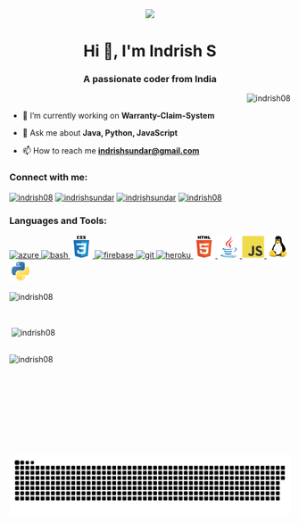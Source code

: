 <div align="center">
  <img height="150" src="https://camo.githubusercontent.com/62da68eb62b1e5f175f7d1f0191dd89a653d7908feb22d37d4a0ab07365d6791/68747470733a2f2f6d656469612e67697068792e636f6d2f6d656469612f4d3967624264396e6244724f5475314d71782f67697068792e676966"  />
</div>

<h1 align="center">Hi 👋, I'm Indrish S</h1>
<h3 align="center">A passionate coder from India</h3>

<p align="right"> <img src="https://komarev.com/ghpvc/?username=indrish08&label=Profile%20views&color=0e75b6&style=flat" alt="indrish08" /> </p>

- 🔭 I’m currently working on **Warranty-Claim-System**

- 💬 Ask me about **Java, Python, JavaScript**

- 📫 How to reach me **indrishsundar@gmail.com**

<h3 align="left">Connect with me:</h3>
<p align="left">
<a href="https://linkedin.com/in/indrish08" target="blank"><img align="center" src="https://raw.githubusercontent.com/rahuldkjain/github-profile-readme-generator/master/src/images/icons/Social/linked-in-alt.svg" alt="indrish08" height="30" width="40" /></a>
<a href="https://www.hackerrank.com/indrishsundar" target="blank"><img align="center" src="https://raw.githubusercontent.com/rahuldkjain/github-profile-readme-generator/master/src/images/icons/Social/hackerrank.svg" alt="indrishsundar" height="30" width="40" /></a>
<a href="https://www.leetcode.com/indrishsundar" target="blank"><img align="center" src="https://raw.githubusercontent.com/rahuldkjain/github-profile-readme-generator/master/src/images/icons/Social/leet-code.svg" alt="indrishsundar" height="30" width="40" /></a>
<a href="https://auth.geeksforgeeks.org/user/indrish08" target="blank"><img align="center" src="https://raw.githubusercontent.com/rahuldkjain/github-profile-readme-generator/master/src/images/icons/Social/geeks-for-geeks.svg" alt="indrish08" height="30" width="40" /></a>
</p>

<h3 align="left">Languages and Tools:</h3>
<p align="left"> <a href="https://azure.microsoft.com/en-in/" target="_blank" rel="noreferrer"> <img src="https://www.vectorlogo.zone/logos/microsoft_azure/microsoft_azure-icon.svg" alt="azure" width="40" height="40"/> </a> <a href="https://www.gnu.org/software/bash/" target="_blank" rel="noreferrer"> <img src="https://www.vectorlogo.zone/logos/gnu_bash/gnu_bash-icon.svg" alt="bash" width="40" height="40"/> </a> <a href="https://www.w3schools.com/css/" target="_blank" rel="noreferrer"> <img src="https://raw.githubusercontent.com/devicons/devicon/master/icons/css3/css3-original-wordmark.svg" alt="css3" width="40" height="40"/> </a> <a href="https://firebase.google.com/" target="_blank" rel="noreferrer"> <img src="https://www.vectorlogo.zone/logos/firebase/firebase-icon.svg" alt="firebase" width="40" height="40"/> </a> <a href="https://git-scm.com/" target="_blank" rel="noreferrer"> <img src="https://www.vectorlogo.zone/logos/git-scm/git-scm-icon.svg" alt="git" width="40" height="40"/> </a> <a href="https://heroku.com" target="_blank" rel="noreferrer"> <img src="https://www.vectorlogo.zone/logos/heroku/heroku-icon.svg" alt="heroku" width="40" height="40"/> </a> <a href="https://www.w3.org/html/" target="_blank" rel="noreferrer"> <img src="https://raw.githubusercontent.com/devicons/devicon/master/icons/html5/html5-original-wordmark.svg" alt="html5" width="40" height="40"/> </a> <a href="https://www.java.com" target="_blank" rel="noreferrer"> <img src="https://raw.githubusercontent.com/devicons/devicon/master/icons/java/java-original.svg" alt="java" width="40" height="40"/> </a> <a href="https://developer.mozilla.org/en-US/docs/Web/JavaScript" target="_blank" rel="noreferrer"> <img src="https://raw.githubusercontent.com/devicons/devicon/master/icons/javascript/javascript-original.svg" alt="javascript" width="40" height="40"/> </a> <a href="https://www.linux.org/" target="_blank" rel="noreferrer"> <img src="https://raw.githubusercontent.com/devicons/devicon/master/icons/linux/linux-original.svg" alt="linux" width="40" height="40"/> </a> <a href="https://www.python.org" target="_blank" rel="noreferrer"> <img src="https://raw.githubusercontent.com/devicons/devicon/master/icons/python/python-original.svg" alt="python" width="40" height="40"/> </a> </p>

<p><img align="center" src="https://github-readme-streak-stats.herokuapp.com/?user=indrish08&" alt="indrish08" /></p>
<br/>
<p>&nbsp;<img align="center" src="https://github-readme-stats.vercel.app/api?username=indrish08&show_icons=true&locale=en" alt="indrish08" /></p>
<br/>
<!-- <p><img align="left" src="https://github-readme-stats.vercel.app/api/top-langs?username=indrish08&show_icons=true&locale=en&layout=compact" alt="indrish08" /></p> -->
<img align="left" height="180em" src="https://github-readme-stats.vercel.app/api/top-langs/?username=indrish08&hide_progress=true&theme=default" alt=indrish08 />

<br clear="both">

<img alt="github-snake" src="https://raw.githubusercontent.com/indrish08/indrish08/output/github-contribution-grid-snake.svg" />
<!-- <img src="https://raw.githubusercontent.com/indrish08/indrish08/output/snake.svg" alt="Snake animation" /> -->
<!-- ![snake animation](https://github.com/indrish08/indrish08/blob/output/github-contribution-grid-snake2.svg) -->
